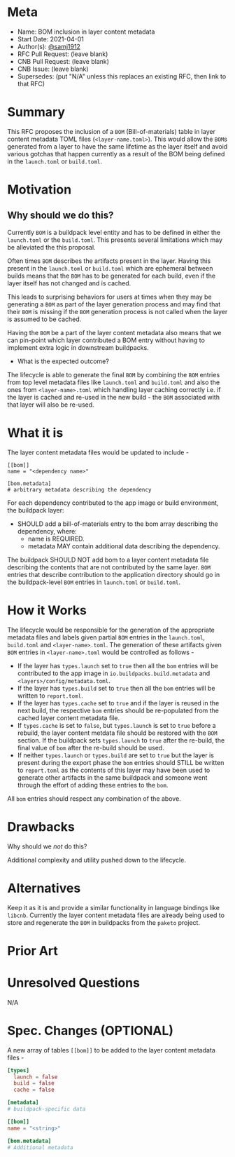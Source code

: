 # Meta
[meta]: #meta
- Name: BOM inclusion in layer content metadata
- Start Date: 2021-04-01
- Author(s): [@samj1912](https://github.com/samj1912)
- RFC Pull Request: (leave blank)
- CNB Pull Request: (leave blank)
- CNB Issue: (leave blank)
- Supersedes: (put "N/A" unless this replaces an existing RFC, then link to that RFC)

# Summary
[summary]: #summary

This RFC proposes the inclusion of a `BOM` (Bill-of-materials) table in layer content metadata TOML files (`<layer-name.toml>`). This would allow the `BOM`s generated from a layer to have the same lifetime as the layer itself and avoid various gotchas that happen currently as a result of the BOM being defined in the `launch.toml` or `build.toml`.

# Motivation
[motivation]: #motivation

## Why should we do this?

Currently `BOM` is a buildpack level entity and has to be defined in either the `launch.toml` or the `build.toml`. This presents several limitations which may be alleviated the this proposal.

Often times `BOM` describes the artifacts present in the layer. Having this present in the `launch.toml` or `build.toml` which are ephemeral between builds means that the `BOM` has to be generated for each build, even if the layer itself has not changed and is cached. 

This leads to surprising behaviors for users at times when they may be generating a `BOM` as part of the layer generation process and may find that their `BOM` is missing if the `BOM` generation process is not called when the layer is assumed to be cached.

Having the `BOM` be a part of the layer content metadata also means that we can pin-point which layer contributed a BOM entry without having to implement extra logic in downstream buildpacks.

- What is the expected outcome?

The lifecycle is able to generate the final `BOM` by combining the `BOM` entries from top level metadata files like `launch.toml` and `build.toml` and also the ones from `<layer-name>.toml` which handling layer caching correctly i.e. if the layer is cached and re-used in the new build - the `BOM` associated with that layer will also be re-used.

# What it is
[what-it-is]: #what-it-is

The layer content metadata files would be updated to include - 

```
[[bom]]
name = "<dependency name>"

[bom.metadata]
# arbitrary metadata describing the dependency
```

For each dependency contributed to the app image or build environment, the buildpack layer:

- SHOULD add a bill-of-materials entry to the bom array describing the dependency, where:
  - name is REQUIRED.
  - metadata MAY contain additional data describing the dependency.
  
The buildpack SHOULD NOT add bom to a layer content metadata file describing the contents that are not contributed by the same layer. `BOM` entries that describe contribution to the application directory should go in the buildpack-level `BOM` entries in `launch.toml` or `build.toml`.

# How it Works
[how-it-works]: #how-it-works

The lifecycle would be responsible for the generation of the appropriate metadata files and labels given partial `BOM` entries in the `launch.toml`, `build.toml` and `<layer-name>.toml`. The generation of these artifacts given `BOM` entries in `<layer-name>.toml` would be controlled as follows - 

- If the layer has `types.launch` set to `true` then all the `bom` entries will be contributed to the app image in `io.buildpacks.build.metadata` and `<layers>/config/metadata.toml`.
- If the layer has `types.build` set to `true` then all the `bom` entries will be written to `report.toml`.
- If the layer has `types.cache` set to `true` and if the layer is reused in the next build, the respective `bom` entries should be re-populated from the cached layer content metadata file.
- If `types.cache` is set to `false`, but `types.launch` is set to `true` before a rebuild, the layer content metdata file should be restored with the `BOM` section. If the buildpack sets `types.launch` to `true` after the re-build, the final value of `bom` after the re-build should be used.
- If neither `types.launch` or `types.build` are set to `true` but the layer is present during the export phase the `bom` entries should STILL be written to `report.toml` as the contents of this layer may have been used to generate other artifacts in the same buildpack and someone went through the effort of adding these entries to the `bom`. 

All `bom` entries should respect any combination of the above.

# Drawbacks
[drawbacks]: #drawbacks

Why should we *not* do this?

Additional complexity and utility pushed down to the lifecycle.

# Alternatives
[alternatives]: #alternatives

Keep it as it is and provide a similar functionality in language bindings like `libcnb`. Currently the layer content metadata files are already being used to store and regenerate the `BOM` in buildpacks from the `paketo` project.

# Prior Art
[prior-art]: #prior-art

<!-- TODO -->

# Unresolved Questions
[unresolved-questions]: #unresolved-questions

N/A

# Spec. Changes (OPTIONAL)
[spec-changes]: #spec-changes

A new array of tables `[[bom]]` to be added to the layer content metadata files  - 

```toml
[types]
  launch = false
  build = false
  cache = false

[metadata]
# buildpack-specific data

[[bom]]
name = "<string>"

[bom.metadata]
# Additional metadata
```
